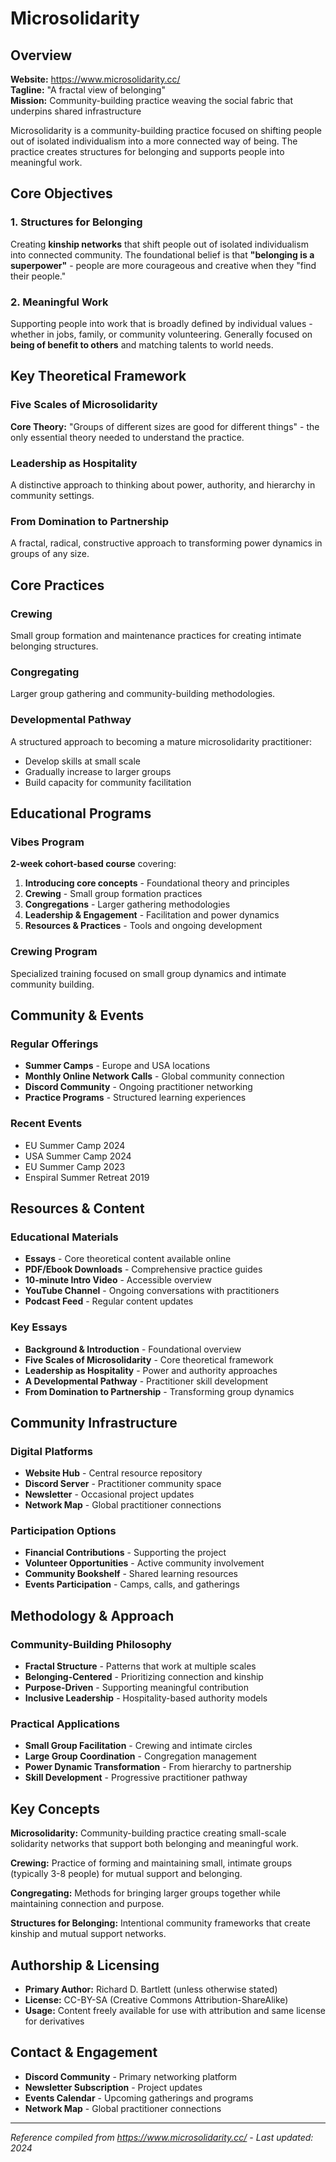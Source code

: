 # Microsolidarity

## Overview
**Website:** https://www.microsolidarity.cc/  
**Tagline:** "A fractal view of belonging"  
**Mission:** Community-building practice weaving the social fabric that underpins shared infrastructure

Microsolidarity is a community-building practice focused on shifting people out of isolated individualism into a more connected way of being. The practice creates structures for belonging and supports people into meaningful work.

## Core Objectives

### 1. Structures for Belonging
Creating **kinship networks** that shift people out of isolated individualism into connected community. The foundational belief is that **"belonging is a superpower"** - people are more courageous and creative when they "find their people."

### 2. Meaningful Work
Supporting people into work that is broadly defined by individual values - whether in jobs, family, or community volunteering. Generally focused on **being of benefit to others** and matching talents to world needs.

## Key Theoretical Framework

### Five Scales of Microsolidarity
**Core Theory:** "Groups of different sizes are good for different things" - the only essential theory needed to understand the practice.

### Leadership as Hospitality
A distinctive approach to thinking about power, authority, and hierarchy in community settings.

### From Domination to Partnership
A fractal, radical, constructive approach to transforming power dynamics in groups of any size.

## Core Practices

### Crewing
Small group formation and maintenance practices for creating intimate belonging structures.

### Congregating  
Larger group gathering and community-building methodologies.

### Developmental Pathway
A structured approach to becoming a mature microsolidarity practitioner:
- Develop skills at small scale
- Gradually increase to larger groups
- Build capacity for community facilitation

## Educational Programs

### Vibes Program
**2-week cohort-based course** covering:
1. **Introducing core concepts** - Foundational theory and principles
2. **Crewing** - Small group formation practices  
3. **Congregations** - Larger gathering methodologies
4. **Leadership & Engagement** - Facilitation and power dynamics
5. **Resources & Practices** - Tools and ongoing development

### Crewing Program
Specialized training focused on small group dynamics and intimate community building.

## Community & Events

### Regular Offerings
- **Summer Camps** - Europe and USA locations
- **Monthly Online Network Calls** - Global community connection
- **Discord Community** - Ongoing practitioner networking
- **Practice Programs** - Structured learning experiences

### Recent Events
- EU Summer Camp 2024
- USA Summer Camp 2024  
- EU Summer Camp 2023
- Enspiral Summer Retreat 2019

## Resources & Content

### Educational Materials
- **Essays** - Core theoretical content available online
- **PDF/Ebook Downloads** - Comprehensive practice guides
- **10-minute Intro Video** - Accessible overview
- **YouTube Channel** - Ongoing conversations with practitioners
- **Podcast Feed** - Regular content updates

### Key Essays
- **Background & Introduction** - Foundational overview
- **Five Scales of Microsolidarity** - Core theoretical framework
- **Leadership as Hospitality** - Power and authority approaches
- **A Developmental Pathway** - Practitioner skill development
- **From Domination to Partnership** - Transforming group dynamics

## Community Infrastructure

### Digital Platforms
- **Website Hub** - Central resource repository
- **Discord Server** - Practitioner community space
- **Newsletter** - Occasional project updates
- **Network Map** - Global practitioner connections

### Participation Options
- **Financial Contributions** - Supporting the project
- **Volunteer Opportunities** - Active community involvement
- **Community Bookshelf** - Shared learning resources
- **Events Participation** - Camps, calls, and gatherings

## Methodology & Approach

### Community-Building Philosophy
- **Fractal Structure** - Patterns that work at multiple scales
- **Belonging-Centered** - Prioritizing connection and kinship
- **Purpose-Driven** - Supporting meaningful contribution
- **Inclusive Leadership** - Hospitality-based authority models

### Practical Applications
- **Small Group Facilitation** - Crewing and intimate circles
- **Large Group Coordination** - Congregation management
- **Power Dynamic Transformation** - From hierarchy to partnership
- **Skill Development** - Progressive practitioner pathway

## Key Concepts

**Microsolidarity:** Community-building practice creating small-scale solidarity networks that support both belonging and meaningful work.

**Crewing:** Practice of forming and maintaining small, intimate groups (typically 3-8 people) for mutual support and belonging.

**Congregating:** Methods for bringing larger groups together while maintaining connection and purpose.

**Structures for Belonging:** Intentional community frameworks that create kinship and mutual support networks.

## Authorship & Licensing
- **Primary Author:** Richard D. Bartlett (unless otherwise stated)
- **License:** CC-BY-SA (Creative Commons Attribution-ShareAlike)
- **Usage:** Content freely available for use with attribution and same license for derivatives

## Contact & Engagement
- **Discord Community** - Primary networking platform
- **Newsletter Subscription** - Project updates
- **Events Calendar** - Upcoming gatherings and programs
- **Network Map** - Global practitioner connections

---
*Reference compiled from https://www.microsolidarity.cc/ - Last updated: 2024* 